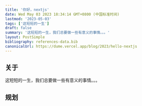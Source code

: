 ```yaml
---
title: '你好，nextjs'
date: Wed May 03 2023 18:34:14 GMT+0800 (中国标准时间)
lastmod: '2023-05-03'
tags: ['这短短的一生']
draft: false
summary: '这短短的一生，我们总要做一些有意义的事情。。。'
layout: PostSimple
bibliography: references-data.bib
canonicalUrl: https://dume.vercel.app/blog/2023/hello-nextjs
---
```


## 关于

这短短的一生，我们总要做一些有意义的事情。。。

## 规划
